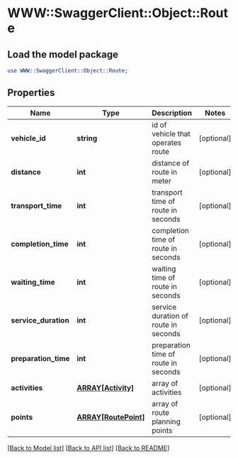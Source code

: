 # WWW::SwaggerClient::Object::Route

## Load the model package
```perl
use WWW::SwaggerClient::Object::Route;
```

## Properties
Name | Type | Description | Notes
------------ | ------------- | ------------- | -------------
**vehicle_id** | **string** | id of vehicle that operates route | [optional] 
**distance** | **int** | distance of route in meter | [optional] 
**transport_time** | **int** | transport time of route in seconds | [optional] 
**completion_time** | **int** | completion time of route in seconds | [optional] 
**waiting_time** | **int** | waiting time of route in seconds | [optional] 
**service_duration** | **int** | service duration of route in seconds | [optional] 
**preparation_time** | **int** | preparation time of route in seconds | [optional] 
**activities** | [**ARRAY[Activity]**](Activity.md) | array of activities | [optional] 
**points** | [**ARRAY[RoutePoint]**](RoutePoint.md) | array of route planning points | [optional] 

[[Back to Model list]](../README.md#documentation-for-models) [[Back to API list]](../README.md#documentation-for-api-endpoints) [[Back to README]](../README.md)


